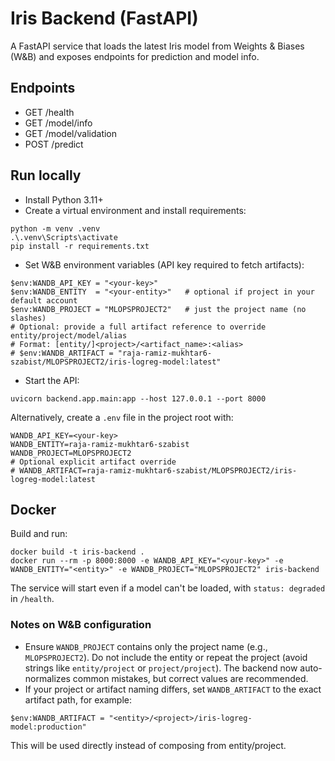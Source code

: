 # Iris Backend (FastAPI)

A FastAPI service that loads the latest Iris model from Weights & Biases (W&B) and exposes endpoints for prediction and model info.

## Endpoints

- GET /health
- GET /model/info
- GET /model/validation
- POST /predict

## Run locally

- Install Python 3.11+
- Create a virtual environment and install requirements:

```
python -m venv .venv
.\.venv\Scripts\activate
pip install -r requirements.txt
```

- Set W&B environment variables (API key required to fetch artifacts):

```
$env:WANDB_API_KEY = "<your-key>"
$env:WANDB_ENTITY  = "<your-entity>"   # optional if project in your default account
$env:WANDB_PROJECT = "MLOPSPROJECT2"   # just the project name (no slashes)
# Optional: provide a full artifact reference to override entity/project/model/alias
# Format: [entity/]<project>/<artifact_name>:<alias>
# $env:WANDB_ARTIFACT = "raja-ramiz-mukhtar6-szabist/MLOPSPROJECT2/iris-logreg-model:latest"
```

- Start the API:

```
uvicorn backend.app.main:app --host 127.0.0.1 --port 8000
```

Alternatively, create a `.env` file in the project root with:

```
WANDB_API_KEY=<your-key>
WANDB_ENTITY=raja-ramiz-mukhtar6-szabist
WANDB_PROJECT=MLOPSPROJECT2
# Optional explicit artifact override
# WANDB_ARTIFACT=raja-ramiz-mukhtar6-szabist/MLOPSPROJECT2/iris-logreg-model:latest
```

## Docker

Build and run:

```
docker build -t iris-backend .
docker run --rm -p 8000:8000 -e WANDB_API_KEY="<your-key>" -e WANDB_ENTITY="<entity>" -e WANDB_PROJECT="MLOPSPROJECT2" iris-backend
```

The service will start even if a model can't be loaded, with `status: degraded` in `/health`.

### Notes on W&B configuration

- Ensure `WANDB_PROJECT` contains only the project name (e.g., `MLOPSPROJECT2`). Do not include the entity or repeat the project (avoid strings like `entity/project` or `project/project`). The backend now auto-normalizes common mistakes, but correct values are recommended.
- If your project or artifact naming differs, set `WANDB_ARTIFACT` to the exact artifact path, for example:

```
$env:WANDB_ARTIFACT = "<entity>/<project>/iris-logreg-model:production"
```

This will be used directly instead of composing from entity/project.
